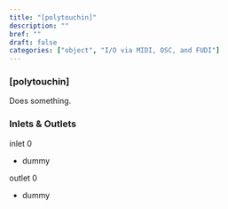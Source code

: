 ```yaml
---
title: "[polytouchin]"
description: ""
bref: ""
draft: false
categories: ["object", "I/O via MIDI, OSC, and FUDI"]
---
```


### [polytouchin]

Does something.

### Inlets & Outlets

inlet 0

 - dummy

outlet 0

 - dummy
 
